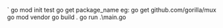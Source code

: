 `
go mod init test
go get package_name eg: go get github.com/gorilla/mux
go mod vendor
go build .
go run .\main.go